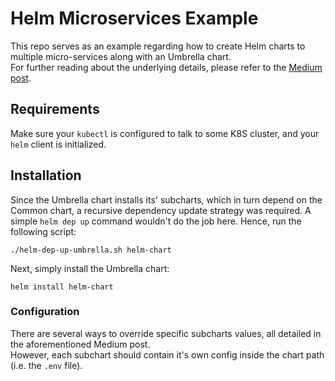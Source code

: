 # Helm Microservices Example
This repo serves as an example regarding how to create Helm charts to multiple micro-services along with an Umbrella chart.  
For further reading about the underlying details, please refer to the [Medium post]().

## Requirements
Make sure your `kubectl` is configured to talk to some K8S cluster, and your `helm` client is initialized.

## Installation
Since the Umbrella chart installs its' subcharts, which in turn depend on the Common chart, a recursive dependency update strategy was required. A simple `helm dep up` command wouldn't do the job here. Hence, run the following script:
```
./helm-dep-up-umbrella.sh helm-chart
```

Next, simply install the Umbrella chart:
```
helm install helm-chart
```

### Configuration
There are several ways to override specific subcharts values, all detailed in the aforementioned Medium post.  
However, each subchart should contain it's own config inside the chart path (i.e. the `.env` file).
